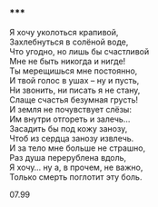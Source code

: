 ### \*\*\*

Я хочу уколоться крапивой,  
Захлебнуться в солёной воде,  
Что угодно, но лишь бы счастливой  
Мне не быть никогда и нигде!  
Ты мерещишься мне постоянно,  
И твой голос в ушах – ну и пусть,  
Ни звонить, ни писать я не стану,  
Слаще счастья безумная грусть!  
И земля не почувствует слёзы:  
Им внутри отгореть и залечь…  
Засадить бы под кожу занозу,  
Чтоб из сердца занозу извлечь.  
И за тело мне больше не страшно,  
Раз душа перерублена вдоль,  
Я хочу… ну а, в прочем, не важно,  
Только смерть поглотит эту боль.

07.99
